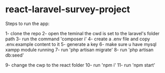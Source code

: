 # react-laravel-survey-project

Steps to run the app:

1- clone the repo
2- open the teminal the cwd is set to the laravel's folder path
3- run the command 'composer i'
4- create a .env file and copy .env.example content to it
5- generate a key
6- make sure u have mysql xampp module running
7- run 'php artisan migrate'
8- run 'php artisan db:seed'

9- change the cwp to the react folder
10- run 'npm i'
11- run 'npm start'
